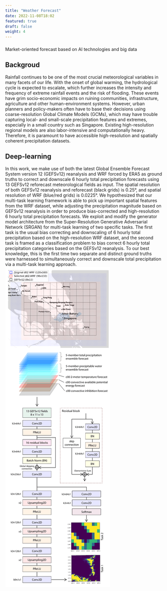 ```yaml
---
title: "Weather Forecast"
date: 2022-11-08T18:02
featured: true
draft: false
weight: 4
---
```

###
Market-oriented forecast based on AI technologies and big data

## Backgroud
Rainfall continues to be one of the most crucial meteorological variables in many facets of our life. With the onset of global warming, the hydrological cycle is expected to escalate, which further increases the intensity and frequency of extreme rainfall events and the risk of flooding. These events have grim socio-economic impacts on ruining communities, infrastructure, agriculture and other human-environment systems. However, urban planners and policy-makers often have to base their decisions using coarse-resolution Global Climate Models (GCMs), which may have trouble capturing local- and small-scale precipitation features and extremes, especially in a small country such as Singapore. Existing high-resolution regional models are also labor-intensive and computationally heavy. Therefore, it is paramount to have accessible high-resolution and spatially coherent precipitation datasets.

## Deep-learning
In this work, we make use of both the latest Global Ensemble Forecast System version 12 (GEFSv12) reanalysis and WRF forced by ERA5 as ground truths to correct and downscale 6 hourly total precipitation forecasts using 13 GEFSv12 reforecast meteorological fields as input. The spatial resolution of both GEFSv12 reanalysis and reforecast (black grids) is 0.25°, and spatial resolution of WRF (blue/red grids) is 0.0225°. We hypothesized that our multi-task learning framework is able to pick up important spatial features from the WRF dataset, while adjusting the precipitation magnitude based on GEFSv12 reanalysis in order to produce bias-corrected and high-resolution 6 hourly total precipitation forecasts. We exploit and modify the generator model architecture from the Super-Resolution Generative Adversarial Network (SRGAN) for multi-task learning of two specific tasks. The first task is the usual bias correcting and downscaling of 6 hourly total precipitation based on the high-resolution WRF dataset, and the second task is framed as a classification problem to bias correct 6 hourly total precipitation categories based on the GEFSv12 reanalysis. To our best knowledge, this is the first time two separate and distinct ground truths were harnessed to simultaneously correct and downscale total precipitation via a multi-task learning approach.
![CMIP6 Downscling](/images/research_weatherforcast.png)